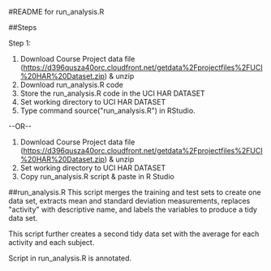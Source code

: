 #README for run_analysis.R

##Steps

Step 1:
1. Download Course Project data file (https://d396qusza40orc.cloudfront.net/getdata%2Fprojectfiles%2FUCI%20HAR%20Dataset.zip) & unzip
2. Download run_analysis.R code
3. Store the run_analysis.R code in the UCI HAR DATASET
4. Set working directory to UCI HAR DATASET
5. Type command source("run_analysis.R") in RStudio.

--OR--

1. Download Course Project data file (https://d396qusza40orc.cloudfront.net/getdata%2Fprojectfiles%2FUCI%20HAR%20Dataset.zip) & unzip
2. Set working directory to UCI HAR DATASET
3. Copy run_analysis.R script & paste in R Studio

##run_analysis.R
This script merges the training and test sets to create one data set, extracts mean and standard deviation measurements, replaces "activity" with descriptive name, and labels the variables to produce a tidy data set.

This script further creates a second tidy data set with the average for each activity and each subject. 

Script in run_analysis.R is annotated.



